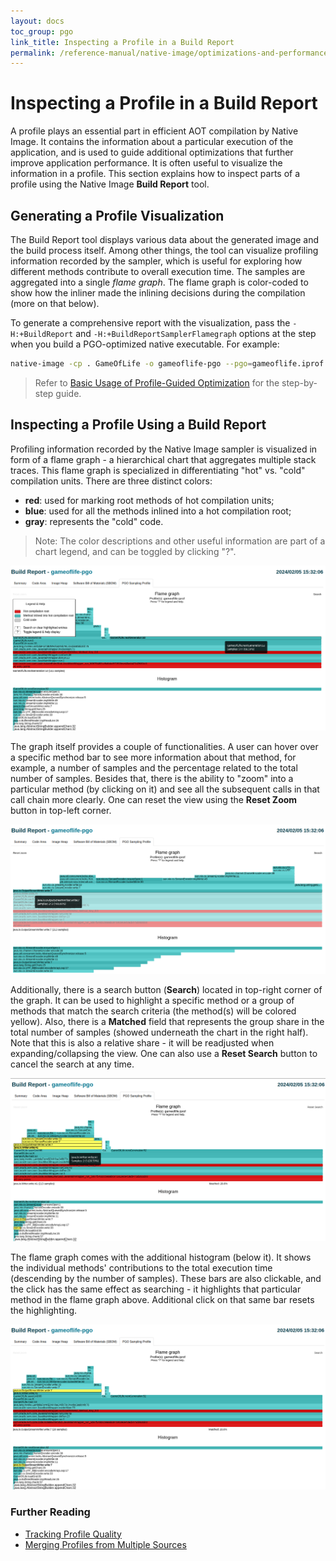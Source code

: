 ```yaml
---
layout: docs
toc_group: pgo
link_title: Inspecting a Profile in a Build Report
permalink: /reference-manual/native-image/optimizations-and-performance/PGO/build-reports/
---
```


# Inspecting a Profile in a Build Report

A profile plays an essential part in efficient AOT compilation by Native Image.
It contains the information about a particular execution of the application, and is used to guide additional optimizations that
further improve application performance.
It is often useful to visualize the information in a profile.
This section explains how to inspect parts of a profile using the Native Image **Build Report** tool.

## Generating a Profile Visualization

The Build Report tool displays various data about the generated image and the build process itself.
Among other things, the tool can visualize profiling information recorded by the sampler, which is useful for exploring how different methods contribute to overall execution time.
The samples are aggregated into a single _flame graph_. 
The flame graph is color-coded to show how the inliner made the inlining decisions during the compilation (more on that below).

To generate a comprehensive report with the visualization, pass the `-H:+BuildReport` and `-H:+BuildReportSamplerFlamegraph` options at the step when you build a PGO-optimized native executable.
For example:
```bash
native-image -cp . GameOfLife -o gameoflife-pgo --pgo=gameoflife.iprof -H:+BuildReport -H:+BuildReportSamplerFlamegraph
```
> Refer to [Basic Usage of Profile-Guided Optimization](PGO-Basic-Usage.md) for the step-by-step guide.

## Inspecting a Profile Using a Build Report

Profiling information recorded by the Native Image sampler is visualized in form of a flame graph - a hierarchical chart that aggregates multiple stack traces.
This flame graph is specialized in differentiating "hot" vs. "cold" compilation units.
There are three distinct colors:
- **red**: used for marking root methods of hot compilation units;
- **blue**: used for all the methods inlined into a hot compilation root;
- **gray**: represents the "cold" code.

> Note: The color descriptions and other useful information are part of a chart legend, and can be toggled by clicking "?".

![Flame Graph Preview](images/pgo-flame-graph-preview.png)

The graph itself provides a couple of functionalities. 
A user can hover over a specific method bar to see more information about that method, for example, a number of samples and the percentage related to the total number of samples. 
Besides that, there is the ability to "zoom" into a particular method (by clicking on it) and see all the subsequent calls in that call chain more clearly. 
One can reset the view using the **Reset Zoom** button in top-left corner.

![Flame Graph Zoom](images/pgo-flame-graph-zoom.png)

Additionally, there is a search button (**Search**) located in top-right corner of the graph.
It can be used to highlight a specific method or a group of methods that match the search criteria (the method(s)
will be colored yellow).
Also, there is a **Matched** field that represents the group share in the total number of samples (showed underneath the chart in the right half). 
Note that this is also a relative share - it will be readjusted when expanding/collapsing the view.
One can also use a **Reset Search** button to cancel the search at any time.

![Flame Graph Search](images/pgo-flame-graph-search.png)

The flame graph comes with the additional histogram (below it). 
It shows the individual methods' contributions to the total execution time (descending by the number of samples). 
These bars are also clickable, and the click has the same effect as searching - it highlights that particular method in
the flame graph above. 
Additional click on that same bar resets the highlighting.

![Histogram Highlight](images/pgo-histogram-highlight.png)

### Further Reading

* [Tracking Profile Quality](PGO-Profile-Quality.md)
* [Merging Profiles from Multiple Sources](PGO-Merging-Profiles.md)